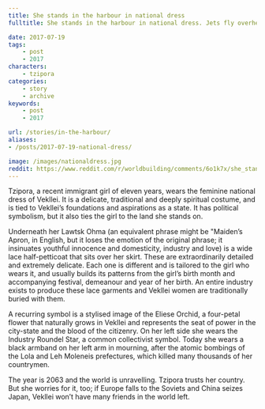 ```yaml
---
title: She stands in the harbour in national dress
fulltitle: She stands in the harbour in national dress. Jets fly overhead and a parade passes to mourn the victims of the atomic bombings.

date: 2017-07-19
tags:
    - post
    - 2017
characters:
    - tzipora
categories:
    - story
    - archive
keywords:
    - post
    - 2017

url: /stories/in-the-harbour/
aliases:
- /posts/2017-07-19-national-dress/

image: /images/nationaldress.jpg
reddit: https://www.reddit.com/r/worldbuilding/comments/6o1k7x/she_stands_in_the_harbour_in_national_dress_jets/
---
```

Tzipora, a recent immigrant girl of eleven years, wears the feminine national dress of Vekllei. It is a delicate, traditional and deeply spiritual costume, and is tied to Vekllei’s foundations and aspirations as a state. It has political symbolism, but it also ties the girl to the land she stands on.

Underneath her Lawtsk Ohma (an equivalent phrase might be "Maiden’s Apron, in English, but it loses the emotion of the original phrase; it insinuates youthful innocence and domesticity, industry and love) is a wide lace half-petticoat that sits over her skirt. These are extraordinarily detailed and extremely delicate. Each one is different and is tailored to the girl who wears it, and usually builds its patterns from the girl’s birth month and accompanying festival, demeanour and year of her birth. An entire industry exists to produce these lace garments and Vekllei women are traditionally buried with them.

A recurring symbol is a stylised image of the Eliese Orchid, a four-petal flower that naturally grows in Vekllei and represents the seat of power in the city-state and the blood of the citizenry. On her left side she wears the Industry Roundel Star, a common collectivist symbol. Today she wears a black armband on her left arm in mourning, after the atomic bombings of the Lola and Leh Moleneis prefectures, which killed many thousands of her countrymen.

The year is 2063 and the world is unravelling. Tzipora trusts her country. But she worries for it, too; if Europe falls to the Soviets and China seizes Japan, Vekllei won’t have many friends in the world left.
